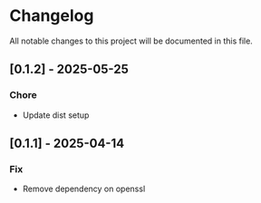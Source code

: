 # Changelog

All notable changes to this project will be documented in this file.

## [0.1.2] - 2025-05-25

### Chore

- Update dist setup

<!-- generated by git-cliff -->
## [0.1.1] - 2025-04-14

### Fix

- Remove dependency on openssl

<!-- generated by git-cliff -->
